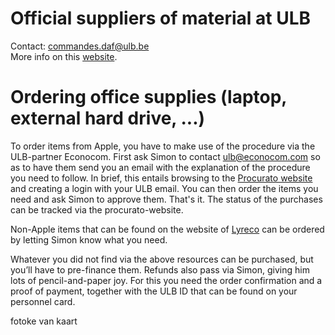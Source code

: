 # Official suppliers of material at ULB

Contact: commandes.daf@ulb.be   
More info on this [website](https://portail.ulb.be/fr/finances-achats-et-comptabilite/achats/fournisseurs-officiels-de-l-ulb?ksession=16275aab-dd0b-4ec5-a9e0-eba79f497812).

# Ordering office supplies (__laptop, external hard drive, ...__)

To order items from Apple, you have to make use of the procedure via the ULB-partner Econocom. First ask Simon to contact ulb@econocom.com so as to have them send you an email with the explanation of the procedure you need to follow. In brief, this entails browsing to the [Procurato website](https://education.procurato.store/ulb) and creating a login with your ULB email. You can then order the items you need and ask Simon to approve them. That's it. The status of the purchases can be tracked via the procurato-website.

Non-Apple items that can be found on the website of [Lyreco](https://www.lyreco.com/webshop/FRBE) can be ordered by letting Simon know what you need. 

Whatever you did not find via the above resources can be purchased, but you’ll have to pre-finance them. Refunds also pass via Simon, giving him lots of pencil-and-paper joy. For this you need the order confirmation and a proof of payment, together with the ULB ID that can be found on your personnel card. 

fotoke van kaart
